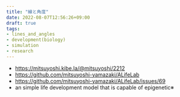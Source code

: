 ```yaml
---
title: "線と角度"
date: 2022-08-07T12:56:26+09:00
draft: true
tags:
- lines_and_angles
- development(biology)
- simulation
- research
---
```


- https://mitsuyoshi.kibe.la/@mitsuyoshi/2212
- https://github.com/mitsuyoshi-yamazaki/ALifeLab
- https://github.com/mitsuyoshi-yamazaki/ALifeLab/issues/69
- an simple life development model that is capable of epigenetic※

